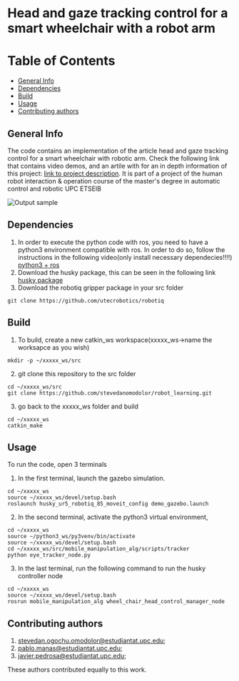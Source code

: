 # Head and gaze tracking control for a smart wheelchair with a robot arm

# Table of Contents
* [General Info](#General-info)
* [Dependencies](#Dependencies)
* [Build](#Build)
* [Usage](#Usage)
* [Contributing authors](#Contributing-authors)


## General Info
The code contains an implementation of the article head and gaze tracking control for a smart wheelchair with robotic arm. Check the following link that contains video demos, and an artile with for an in depth information of this project: [link to project description](https://drive.google.com/drive/folders/1Af1GDXXvdE6rkpkNgx9cCG_ovlDowA7C?usp=sharing). It is part of a project of the human  robot interaction & operation course of the master's degree in automatic control and robotic UPC ETSEIB




![Output sample](files/final_demo.gif)


## Dependencies
1. In order to execute the python code with ros, you need to have a python3 environment compatible with ros. In order to do so, follow the instructions in the following video(only install necessary dependecies!!!!) [python3 + ros](https://www.youtube.com/watch?v=oxK4ykVh1EE)
2. Download the husky package, this can be seen in the following link
[husky package](http://wiki.ros.org/husky_gazebo/Tutorials/Simulating%20Husky)
3. Download the robotiq gripper package in your src folder
```
git clone https://github.com/utecrobotics/robotiq
```
## Build
1. To build, create a new catkin_ws workspace(xxxxx_ws->name the worksapce as you wish)
```
mkdir -p ~/xxxxx_ws/src
```
2. git clone this repository to the src folder
```
cd ~/xxxxx_ws/src
git clone https://github.com/stevedanomodolor/robot_learning.git
```
3. go back to the xxxxx_ws folder and build
```
cd ~/xxxxx_ws
catkin_make
```

## Usage
To run the code, open 3 terminals
1. In the first terminal, launch the gazebo simulation.
```
cd ~/xxxxx_ws
source ~/xxxxx_ws/devel/setup.bash
roslaunch husky_ur5_robotiq_85_moveit_config demo_gazebo.launch
```
2. In the second terminal, activate the python3 virtual environment,
 ```
 cd ~/xxxxx_ws
 source ~/python3_ws/py3venv/bin/activate
 source ~/xxxxx_ws/devel/setup.bash
 cd ~/xxxxx_ws/src/mobile_manipulation_alg/scripts/tracker
 python eye_tracker_node.py
 ```
3. In the last terminal, run the following command to run the husky controller node
```
cd ~/xxxxx_ws
source ~/xxxxx_ws/devel/setup.bash
rosrun mobile_manipulation_alg wheel_chair_head_control_manager_node
```

## Contributing authors
1. stevedan.ogochu.omodolor@estudiantat.upc.edu;
2. pablo.manas@estudiantat.upc.edu;
3. javier.pedrosa@estudiantat.upc.edu;

These authors contributed equally to this work.
